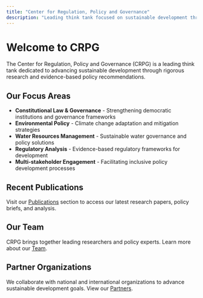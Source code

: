 ```yaml
---
title: "Center for Regulation, Policy and Governance"
description: "Leading think tank focused on sustainable development through evidence-based policy research"
---
```


# Welcome to CRPG

The Center for Regulation, Policy and Governance (CRPG) is a leading think tank dedicated to advancing sustainable development through rigorous research and evidence-based policy recommendations.

## Our Focus Areas

- **Constitutional Law & Governance** - Strengthening democratic institutions and governance frameworks
- **Environmental Policy** - Climate change adaptation and mitigation strategies
- **Water Resources Management** - Sustainable water governance and policy solutions
- **Regulatory Analysis** - Evidence-based regulatory frameworks for development
- **Multi-stakeholder Engagement** - Facilitating inclusive policy development processes

## Recent Publications

Visit our [Publications](/publications/) section to access our latest research papers, policy briefs, and analysis.

## Our Team

CRPG brings together leading researchers and policy experts. Learn more about our [Team](/team/).

## Partner Organizations

We collaborate with national and international organizations to advance sustainable development goals. View our [Partners](/partners/).